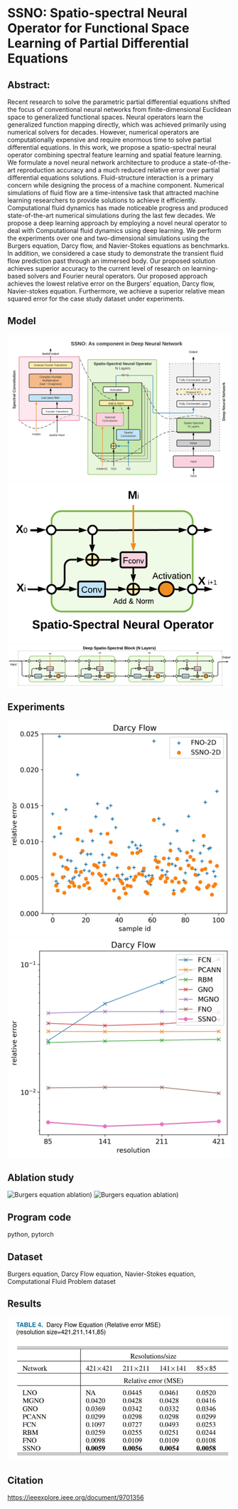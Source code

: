 # SSNO: Spatio-spectral Neural Operator for Functional Space Learning of Partial Differential Equations

## Abstract:
Recent research to solve the parametric partial differential equations shifted the focus of conventional neural networks from finite-dimensional Euclidean space to generalized functional spaces. Neural operators learn the generalized function mapping directly, which was achieved primarily using numerical solvers for decades. However, numerical operators are computationally expensive and require enormous time to solve partial differential equations. In this work, we propose a spatio-spectral neural operator combining spectral feature learning and spatial feature learning. We formulate a novel neural network architecture to produce a state-of-the-art reproduction accuracy and a much reduced relative error over partial differential equations solutions. Fluid-structure interaction is a primary concern while designing the process of a machine component. Numerical simulations of fluid flow are a time-intensive task that attracted machine learning researchers to provide solutions to achieve it efficiently. Computational fluid dynamics has made noticeable progress and produced state-of-the-art numerical simulations during the last few decades. We propose a deep learning approach by employing a novel neural operator to deal with Computational fluid dynamics using deep learning. We perform the experiments over one and two-dimensional simulations using the Burgers equation, Darcy flow, and Navier-Stokes equations as benchmarks. In addition, we considered a case study to demonstrate the transient fluid flow prediction past through an immersed body. Our proposed solution achieves superior accuracy to the current level of research on learning-based solvers and Fourier neural operators. Our proposed approach achieves the lowest relative error on the Burgers’ equation, Darcy flow, Navier-stokes equation. Furthermore, we achieve a superior relative mean squared error for the case study dataset under experiments.
## Model
![System Model](assets/figure-system-model.png)
![Spatio-spectral Neural Operator](assets/figure-ssno.png)
![Deep Spatio-spectral Block (DSSB)](assets/figure-dssb.png)

## Experiments
![Darcy Flow Prediction)](assets/figure-darcy-pred.jpg)
![Darcy Flow various resolution)](assets/figure-darcy-resolution.jpg)

## Ablation study
![Burgers equation ablation)](assets/figure-ablation-1d.png)
![Burgers equation ablation)](assets/figure-ablation-2d.png)

## Program code
python, pytorch

## Dataset
Burgers equation, Darcy Flow equation, Navier-Stokes equation, Computational Fluid Problem dataset

## Results
![Darcy Flow results)](assets/table-darcy-results.jpg)

## Citation
https://ieeexplore.ieee.org/document/9701356




